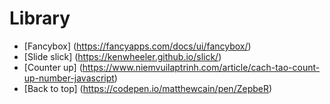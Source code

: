# Library

- [Fancybox] (https://fancyapps.com/docs/ui/fancybox/)
- [Slide slick] (https://kenwheeler.github.io/slick/)
- [Counter up] (https://www.niemvuilaptrinh.com/article/cach-tao-count-up-number-javascript)
- [Back to top] (https://codepen.io/matthewcain/pen/ZepbeR)
